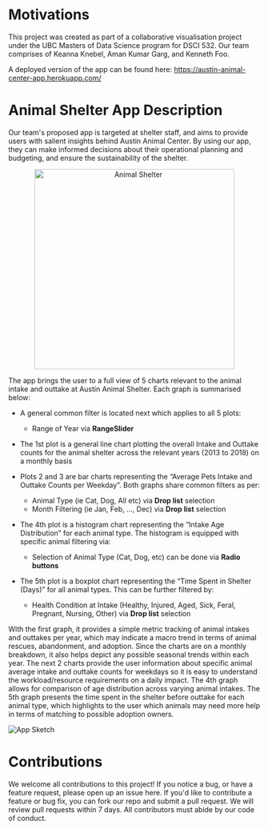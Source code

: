 # Motivations
This project was created as part of a collaborative visualisation project under the UBC Masters of Data Science program for DSCI 532. Our team comprises of Keanna Knebel, Aman Kumar Garg, and Kenneth Foo.

A deployed version of the app can be found here:
https://austin-animal-center-app.herokuapp.com/

# Animal Shelter App Description
Our team's proposed app is targeted at shelter staff, and aims to provide users with salient insights behind Austin Animal Center. By using our app, they can make informed decisions about their operational planning and budgeting, and ensure the sustainability of the shelter.

<p align="center">
<img src="./img/general_animal_shelter.png" alt="Animal Shelter" width="400" /p> 
</p>

The app brings the user to a full view of 5 charts relevant to the animal intake and outtake at Austin Animal Shelter. Each graph is summarised below:

- A general common filter is located next which applies to all 5 plots:
    - Range of Year via __RangeSlider__

- The 1st plot is a general line chart plotting the overall Intake and Outtake counts for the animal shelter across the relevant years (2013 to 2018) on a monthly basis

- Plots 2 and 3 are bar charts representing the “Average Pets Intake and Outtake Counts per Weekday”. Both graphs share common filters as per:
    - Animal Type (ie Cat, Dog, All etc) via __Drop list__ selection
    - Month Filtering (ie Jan, Feb, ..., Dec) via __Drop list__ selection

- The 4th plot is a histogram chart representing the “Intake Age Distribution” for each animal type. The histogram is equipped with specific animal filtering via: 
    - Selection of Animal Type (Cat, Dog, etc) can be done via __Radio buttons__

- The 5th plot is a boxplot chart representing the “Time Spent in Shelter (Days)” for all animal types. This can be further filtered by:
    - Health Condition at Intake (Healthy, Injured, Aged, Sick, Feral, Pregnant, Nursing, Other) via __Drop list__ selection

With the first graph, it provides a simple metric tracking of animal intakes and outtakes per year, which may indicate a macro trend in terms of animal rescues, abandonment, and adoption. Since the charts are on a monthly breakdown, it also helps depict any possible seasonal trends within each year. The next 2 charts provide the user information about specific animal average intake and outtake counts for weekdays so it is easy to understand the workload/resource requirements on a daily impact. The 4th graph allows for comparison of age distribution across varying animal intakes. The 5th graph presents the time spent in the shelter before outtake for each animal type, which highlights to the user which animals may need more help in terms of matching to possible adoption owners. 

![App Sketch](./img/AppSketch.png)

# Contributions 
We welcome all contributions to this project! If you notice a bug, or have a feature request, please open up an issue here. If you'd like to contribute a feature or bug fix, you can fork our repo and submit a pull request. We will review pull requests within 7 days. All contributors must abide by our code of conduct.
